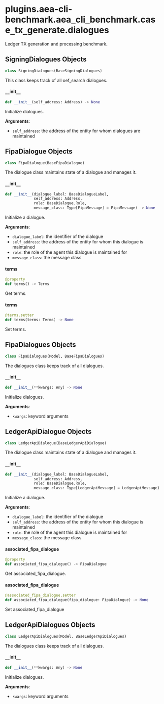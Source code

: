 <a id="plugins.aea-cli-benchmark.aea_cli_benchmark.case_tx_generate.dialogues"></a>

# plugins.aea-cli-benchmark.aea`_`cli`_`benchmark.case`_`tx`_`generate.dialogues

Ledger TX generation and processing benchmark.

<a id="plugins.aea-cli-benchmark.aea_cli_benchmark.case_tx_generate.dialogues.SigningDialogues"></a>

## SigningDialogues Objects

```python
class SigningDialogues(BaseSigningDialogues)
```

This class keeps track of all oef_search dialogues.

<a id="plugins.aea-cli-benchmark.aea_cli_benchmark.case_tx_generate.dialogues.SigningDialogues.__init__"></a>

#### `__`init`__`

```python
def __init__(self_address: Address) -> None
```

Initialize dialogues.

**Arguments**:

- `self_address`: the address of the entity for whom dialogues are maintained

<a id="plugins.aea-cli-benchmark.aea_cli_benchmark.case_tx_generate.dialogues.FipaDialogue"></a>

## FipaDialogue Objects

```python
class FipaDialogue(BaseFipaDialogue)
```

The dialogue class maintains state of a dialogue and manages it.

<a id="plugins.aea-cli-benchmark.aea_cli_benchmark.case_tx_generate.dialogues.FipaDialogue.__init__"></a>

#### `__`init`__`

```python
def __init__(dialogue_label: BaseDialogueLabel,
             self_address: Address,
             role: BaseDialogue.Role,
             message_class: Type[FipaMessage] = FipaMessage) -> None
```

Initialize a dialogue.

**Arguments**:

- `dialogue_label`: the identifier of the dialogue
- `self_address`: the address of the entity for whom this dialogue is maintained
- `role`: the role of the agent this dialogue is maintained for
- `message_class`: the message class

<a id="plugins.aea-cli-benchmark.aea_cli_benchmark.case_tx_generate.dialogues.FipaDialogue.terms"></a>

#### terms

```python
@property
def terms() -> Terms
```

Get terms.

<a id="plugins.aea-cli-benchmark.aea_cli_benchmark.case_tx_generate.dialogues.FipaDialogue.terms"></a>

#### terms

```python
@terms.setter
def terms(terms: Terms) -> None
```

Set terms.

<a id="plugins.aea-cli-benchmark.aea_cli_benchmark.case_tx_generate.dialogues.FipaDialogues"></a>

## FipaDialogues Objects

```python
class FipaDialogues(Model, BaseFipaDialogues)
```

The dialogues class keeps track of all dialogues.

<a id="plugins.aea-cli-benchmark.aea_cli_benchmark.case_tx_generate.dialogues.FipaDialogues.__init__"></a>

#### `__`init`__`

```python
def __init__(**kwargs: Any) -> None
```

Initialize dialogues.

**Arguments**:

- `kwargs`: keyword arguments

<a id="plugins.aea-cli-benchmark.aea_cli_benchmark.case_tx_generate.dialogues.LedgerApiDialogue"></a>

## LedgerApiDialogue Objects

```python
class LedgerApiDialogue(BaseLedgerApiDialogue)
```

The dialogue class maintains state of a dialogue and manages it.

<a id="plugins.aea-cli-benchmark.aea_cli_benchmark.case_tx_generate.dialogues.LedgerApiDialogue.__init__"></a>

#### `__`init`__`

```python
def __init__(dialogue_label: BaseDialogueLabel,
             self_address: Address,
             role: BaseDialogue.Role,
             message_class: Type[LedgerApiMessage] = LedgerApiMessage) -> None
```

Initialize a dialogue.

**Arguments**:

- `dialogue_label`: the identifier of the dialogue
- `self_address`: the address of the entity for whom this dialogue is maintained
- `role`: the role of the agent this dialogue is maintained for
- `message_class`: the message class

<a id="plugins.aea-cli-benchmark.aea_cli_benchmark.case_tx_generate.dialogues.LedgerApiDialogue.associated_fipa_dialogue"></a>

#### associated`_`fipa`_`dialogue

```python
@property
def associated_fipa_dialogue() -> FipaDialogue
```

Get associated_fipa_dialogue.

<a id="plugins.aea-cli-benchmark.aea_cli_benchmark.case_tx_generate.dialogues.LedgerApiDialogue.associated_fipa_dialogue"></a>

#### associated`_`fipa`_`dialogue

```python
@associated_fipa_dialogue.setter
def associated_fipa_dialogue(fipa_dialogue: FipaDialogue) -> None
```

Set associated_fipa_dialogue

<a id="plugins.aea-cli-benchmark.aea_cli_benchmark.case_tx_generate.dialogues.LedgerApiDialogues"></a>

## LedgerApiDialogues Objects

```python
class LedgerApiDialogues(Model, BaseLedgerApiDialogues)
```

The dialogues class keeps track of all dialogues.

<a id="plugins.aea-cli-benchmark.aea_cli_benchmark.case_tx_generate.dialogues.LedgerApiDialogues.__init__"></a>

#### `__`init`__`

```python
def __init__(**kwargs: Any) -> None
```

Initialize dialogues.

**Arguments**:

- `kwargs`: keyword arguments

